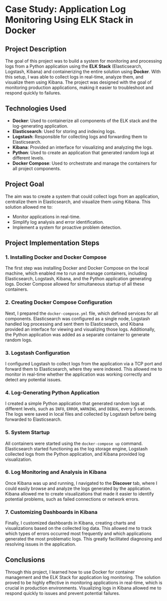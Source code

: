 # Case Study: Application Log Monitoring Using ELK Stack in Docker

## Project Description

The goal of this project was to build a system for monitoring and processing logs from a Python application using the **ELK Stack** (Elasticsearch, Logstash, Kibana) and containerizing the entire solution using **Docker**. With this setup, I was able to collect logs in real-time, analyze them, and visualize them using Kibana. The project was designed with the goal of monitoring production applications, making it easier to troubleshoot and respond quickly to failures.

## Technologies Used
- **Docker**: Used to containerize all components of the ELK stack and the log-generating application.
- **Elasticsearch**: Used for storing and indexing logs.
- **Logstash**: Responsible for collecting logs and forwarding them to Elasticsearch.
- **Kibana**: Provided an interface for visualizing and analyzing the logs.
- **Python**: Used to create an application that generated random logs at different levels.
- **Docker Compose**: Used to orchestrate and manage the containers for all project components.

## Project Goal

The aim was to create a system that could collect logs from an application, centralize them in Elasticsearch, and visualize them using Kibana. This solution allowed me to:
- Monitor applications in real-time.
- Simplify log analysis and error identification.
- Implement a system for proactive problem detection.

## Project Implementation Steps

### 1. Installing Docker and Docker Compose

The first step was installing Docker and Docker Compose on the local machine, which enabled me to run and manage containers, including Elasticsearch, Logstash, Kibana, and the Python application generating logs. Docker Compose allowed for simultaneous startup of all these containers.

### 2. Creating Docker Compose Configuration

Next, I prepared the `docker-compose.yml` file, which defined services for all components. Elasticsearch was configured as a single node, Logstash handled log processing and sent them to Elasticsearch, and Kibana provided an interface for viewing and visualizing those logs. Additionally, the Python application was added as a separate container to generate random logs.

### 3. Logstash Configuration

I configured Logstash to collect logs from the application via a TCP port and forward them to Elasticsearch, where they were indexed. This allowed me to monitor in real-time whether the application was working correctly and detect any potential issues.

### 4. Log-Generating Python Application

I created a simple Python application that generated random logs at different levels, such as `INFO`, `ERROR`, `WARNING`, and `DEBUG`, every 5 seconds. The logs were saved in local files and collected by Logstash before being forwarded to Elasticsearch.

### 5. System Startup

All containers were started using the `docker-compose up` command. Elasticsearch started functioning as the log storage engine, Logstash collected logs from the Python application, and Kibana provided log visualization.

### 6. Log Monitoring and Analysis in Kibana

Once Kibana was up and running, I navigated to the **Discover** tab, where I could easily browse and analyze the logs generated by the application. Kibana allowed me to create visualizations that made it easier to identify potential problems, such as failed connections or network errors.

### 7. Customizing Dashboards in Kibana

Finally, I customized dashboards in Kibana, creating charts and visualizations based on the collected log data. This allowed me to track which types of errors occurred most frequently and which applications generated the most problematic logs. This greatly facilitated diagnosing and resolving issues in the application.

## Conclusions

Through this project, I learned how to use Docker for container management and the ELK Stack for application log monitoring. The solution proved to be highly effective in monitoring applications in real-time, which is crucial in production environments. Visualizing logs in Kibana allowed me to respond quickly to issues and prevent potential failures.
